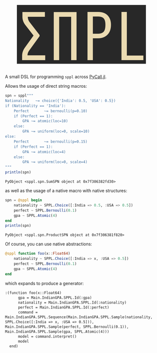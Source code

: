 <div style="text-align:center"><img src="sppl.png" /></div>
<br>

A small DSL for programming `sppl` across [PyCall.jl](https://github.com/JuliaPy/PyCall.jl).

Allows the usage of direct string macros:

```julia
spn = sppl"""
Nationality   ~= choice({'India': 0.5, 'USA': 0.5})
if (Nationality == 'India'):
    Perfect       ~= bernoulli(p=0.10)
    if (Perfect == 1):  
        GPA ~= atomic(loc=10)
    else:               
        GPA ~= uniform(loc=0, scale=10)
else:
    Perfect       ~= bernoulli(p=0.15)
    if (Perfect == 1):  
        GPA ~= atomic(loc=4)
    else:               
        GPA ~= uniform(loc=0, scale=4)
"""
println(spn)
```

```
PyObject <sppl.spn.SumSPN object at 0x7f306382fd30>
```

as well as the usage of a native macro with native structures:

```julia
spn = @sppl begin
    nationality ~ SPPL.Choice([:India => 0.5, :USA => 0.5])
    perfect ~ SPPL.Bernoulli(0.1)
    gpa ~ SPPL.Atomic(4)
end
println(spn)
```

```
PyObject <sppl.spn.ProductSPN object at 0x7f306381f820>
```

Of course, you can use native abstractions:

```julia
@sppl function foo(x::Float64)
    nationality ~ SPPL.Choice([:India => x, :USA => 0.5])
    perfect ~ SPPL.Bernoulli(0.1)
    gpa ~ SPPL.Atomic(4)
end
```

which expands to produce a generator:

```
:(function foo(x::Float64)
      gpa = Main.IndianGPA.SPPL.Id(:gpa)
      nationality = Main.IndianGPA.SPPL.Id(:nationality)
      perfect = Main.IndianGPA.SPPL.Id(:perfect)
      command = Main.IndianGPA.SPPL.Sequence(Main.IndianGPA.SPPL.Sample(nationality, SPPL.Choice([:India => x, :USA => 0.5])), Main.IndianGPA.SPPL.Sample(perfect, SPPL.Bernoulli(0.1)), Main.IndianGPA.SPPL.Sample(gpa, SPPL.Atomic(4)))
      model = command.interpret()
      model
  end)
```
